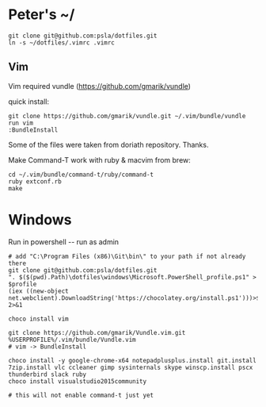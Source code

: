 Peter's ~/
====================

```
git clone git@github.com:psla/dotfiles.git
ln -s ~/dotfiles/.vimrc .vimrc
```

Vim
---------------------

Vim required vundle (https://github.com/gmarik/vundle)

quick install:

```
git clone https://github.com/gmarik/vundle.git ~/.vim/bundle/vundle
run vim
:BundleInstall
```

Some of the files were taken from doriath repository. Thanks.

Make Command-T work with ruby & macvim from brew:
```
cd ~/.vim/bundle/command-t/ruby/command-t
ruby extconf.rb
make
```

Windows
====================

Run in powershell -- run as admin

```
# add "C:\Program Files (x86)\Git\bin\" to your path if not already there
git clone git@github.com:psla/dotfiles.git
". $($(pwd).Path)\dotfiles\windows\Microsoft.PowerShell_profile.ps1" > $profile
(iex ((new-object net.webclient).DownloadString('https://chocolatey.org/install.ps1')))>$null 2>&1

choco install vim

git clone https://github.com/gmarik/Vundle.vim.git %USERPROFILE%/.vim/bundle/Vundle.vim
# vim -> BundleInstall

choco install -y google-chrome-x64 notepadplusplus.install git.install 7zip.install vlc ccleaner gimp sysinternals skype winscp.install pscx thunderbird slack ruby
choco install visualstudio2015community

# this will not enable command-t just yet

```